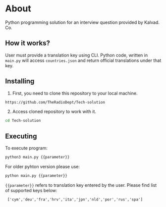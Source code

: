 
# About

Python programming solution for an interview question provided by Kalvad. Co. 

## How it works?  

User must provide a translation key using CLI. Python code, written in `main.py` will access `countries.json` and return official translations under that key. 

## Installing 

 1. First, you need to clone this repository to your local machine. 

```bash
https://github.com/TheRadioDept/Tech-solution
```
2. Access cloned repository to work with it. 

```bash
cd Tech-solution
```

## Executing

To execute program:  
```bash
python3 main.py {{parameter}} 
```
For older pyhton version please use: 
```bash
python main.py {{parameter}}
```
`{{parameter}}` refers to translation key entered by the user. Please find list of supported keys below: 

```
 ['cym','deu','fra','hrv','ita','jpn','nld','por','rus','spa']
 ```








